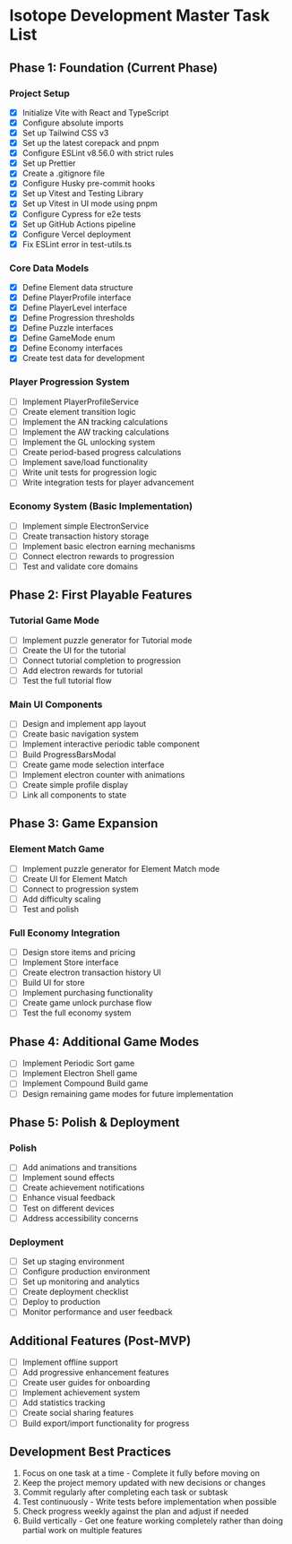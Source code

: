 # Isotope Development Master Task List

## Phase 1: Foundation (Current Phase)

### Project Setup

- [x] Initialize Vite with React and TypeScript
- [x] Configure absolute imports
- [x] Set up Tailwind CSS v3
- [x] Set up the latest corepack and pnpm
- [x] Configure ESLint v8.56.0 with strict rules
- [x] Set up Prettier
- [x] Create a .gitignore file
- [x] Configure Husky pre-commit hooks
- [x] Set up Vitest and Testing Library
- [x] Set up Vitest in UI mode using pnpm
- [x] Configure Cypress for e2e tests
- [x] Set up GitHub Actions pipeline
- [x] Configure Vercel deployment
- [x] Fix ESLint error in test-utils.ts

### Core Data Models

- [x] Define Element data structure
- [x] Define PlayerProfile interface
- [x] Define PlayerLevel interface
- [x] Define Progression thresholds
- [x] Define Puzzle interfaces
- [x] Define GameMode enum
- [x] Define Economy interfaces
- [x] Create test data for development

### Player Progression System

- [ ] Implement PlayerProfileService
- [ ] Create element transition logic
- [ ] Implement the AN tracking calculations
- [ ] Implement the AW tracking calculations
- [ ] Implement the GL unlocking system
- [ ] Create period-based progress calculations
- [ ] Implement save/load functionality
- [ ] Write unit tests for progression logic
- [ ] Write integration tests for player advancement

### Economy System (Basic Implementation)

- [ ] Implement simple ElectronService
- [ ] Create transaction history storage
- [ ] Implement basic electron earning mechanisms
- [ ] Connect electron rewards to progression
- [ ] Test and validate core domains

## Phase 2: First Playable Features

### Tutorial Game Mode

- [ ] Implement puzzle generator for Tutorial mode
- [ ] Create the UI for the tutorial
- [ ] Connect tutorial completion to progression
- [ ] Add electron rewards for tutorial
- [ ] Test the full tutorial flow

### Main UI Components

- [ ] Design and implement app layout
- [ ] Create basic navigation system
- [ ] Implement interactive periodic table component
- [ ] Build ProgressBarsModal
- [ ] Create game mode selection interface
- [ ] Implement electron counter with animations
- [ ] Create simple profile display
- [ ] Link all components to state

## Phase 3: Game Expansion

### Element Match Game

- [ ] Implement puzzle generator for Element Match mode
- [ ] Create UI for Element Match
- [ ] Connect to progression system
- [ ] Add difficulty scaling
- [ ] Test and polish

### Full Economy Integration

- [ ] Design store items and pricing
- [ ] Implement Store interface
- [ ] Create electron transaction history UI
- [ ] Build UI for store
- [ ] Implement purchasing functionality
- [ ] Create game unlock purchase flow
- [ ] Test the full economy system

## Phase 4: Additional Game Modes

- [ ] Implement Periodic Sort game
- [ ] Implement Electron Shell game
- [ ] Implement Compound Build game
- [ ] Design remaining game modes for future implementation

## Phase 5: Polish & Deployment

### Polish

- [ ] Add animations and transitions
- [ ] Implement sound effects
- [ ] Create achievement notifications
- [ ] Enhance visual feedback
- [ ] Test on different devices
- [ ] Address accessibility concerns

### Deployment

- [ ] Set up staging environment
- [ ] Configure production environment
- [ ] Set up monitoring and analytics
- [ ] Create deployment checklist
- [ ] Deploy to production
- [ ] Monitor performance and user feedback

## Additional Features (Post-MVP)

- [ ] Implement offline support
- [ ] Add progressive enhancement features
- [ ] Create user guides for onboarding
- [ ] Implement achievement system
- [ ] Add statistics tracking
- [ ] Create social sharing features
- [ ] Build export/import functionality for progress

## Development Best Practices

1. Focus on one task at a time - Complete it fully before moving on
2. Keep the project memory updated with new decisions or changes
3. Commit regularly after completing each task or subtask
4. Test continuously - Write tests before implementation when possible
5. Check progress weekly against the plan and adjust if needed
6. Build vertically - Get one feature working completely rather than doing partial work on multiple features
